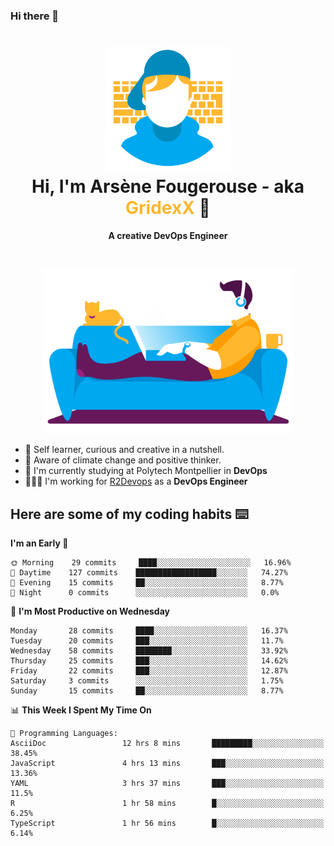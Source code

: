 ### Hi there 👋

<!--
**GridexX/gridexx** is a ✨ _special_ ✨ repository because its `README.md` (this file) appears on your GitHub profile.

Here are some ideas to get you started:

- 🔭 I’m currently working on ...
- 🌱 I’m currently learning ...
- 👯 I’m looking to collaborate on ...
- 🤔 I’m looking for help with ...
- 💬 Ask me about ...
- 📫 How to reach me: ...
- 😄 Pronouns: ...
- ⚡ Fun fact: ...
-->


<!-- Header -->
<h1 align="center">
  <img src="./images/user_profile.png" width="200">
  <br>
  Hi, I'm Arsène Fougerouse - aka <span style="color:#ffb72e">GridexX</span> 👋
</h1>


<p align="center">
  <b>A creative DevOps Engineer </b>
</p>
<br/>
<p align="center">
  <img src="./images/man_couch.png" width="400">
</p>

- 🎨 Self learner, curious and creative in a nutshell. 
- 🌱 Aware of climate change and positive thinker.
- 📕 I'm currently studying at Polytech Montpellier in **DevOps**
- 👨🏻‍💻 I'm working for [R2Devops](https://r2devops.io) as a **DevOps Engineer**


## Here are some of my coding habits ⌨️

<!-- Add a section about tech and Ops stack
  Like this one : https://github.com/Xanthus58#-tech-stack
-->
<!--START_SECTION:waka-->
**I'm an Early 🐤** 

```text
🌞 Morning    29 commits     ████░░░░░░░░░░░░░░░░░░░░░   16.96% 
🌆 Daytime    127 commits    ██████████████████░░░░░░░   74.27% 
🌃 Evening    15 commits     ██░░░░░░░░░░░░░░░░░░░░░░░   8.77% 
🌙 Night      0 commits      ░░░░░░░░░░░░░░░░░░░░░░░░░   0.0%

```
📅 **I'm Most Productive on Wednesday** 

```text
Monday       28 commits     ████░░░░░░░░░░░░░░░░░░░░░   16.37% 
Tuesday      20 commits     ███░░░░░░░░░░░░░░░░░░░░░░   11.7% 
Wednesday    58 commits     ████████░░░░░░░░░░░░░░░░░   33.92% 
Thursday     25 commits     ███░░░░░░░░░░░░░░░░░░░░░░   14.62% 
Friday       22 commits     ███░░░░░░░░░░░░░░░░░░░░░░   12.87% 
Saturday     3 commits      ░░░░░░░░░░░░░░░░░░░░░░░░░   1.75% 
Sunday       15 commits     ██░░░░░░░░░░░░░░░░░░░░░░░   8.77%

```


📊 **This Week I Spent My Time On** 

```text
💬 Programming Languages: 
AsciiDoc                 12 hrs 8 mins       █████████░░░░░░░░░░░░░░░░   38.45% 
JavaScript               4 hrs 13 mins       ███░░░░░░░░░░░░░░░░░░░░░░   13.36% 
YAML                     3 hrs 37 mins       ███░░░░░░░░░░░░░░░░░░░░░░   11.5% 
R                        1 hr 58 mins        █░░░░░░░░░░░░░░░░░░░░░░░░   6.25% 
TypeScript               1 hr 56 mins        █░░░░░░░░░░░░░░░░░░░░░░░░   6.14%

```


<!--END_SECTION:waka-->
